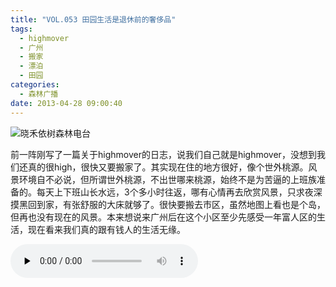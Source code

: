```yaml
---
title: "VOL.053 田园生活是退休前的奢侈品"
tags:
  - highmover
  - 广州
  - 搬家
  - 漂泊
  - 田园
categories:
  - 森林广播
date: 2013-04-28 09:00:40
---
```


![晓禾依树森林电台](../../../images/radiocover/radio_053.jpg) 

前一阵刚写了一篇关于highmover的日志，说我们自己就是highmover，没想到我们还真的很high，很快又要搬家了。其实现在住的地方很好，像个世外桃源。风景环境自不必说，但所谓世外桃源，不出世哪来桃源，始终不是为苦逼的上班族准备的。每天上下班山长水远，3个多小时往返，哪有心情再去欣赏风景，只求夜深摸黑回到家，有张舒服的大床就够了。很快要搬去市区，虽然地图上看也是个岛，但再也没有现在的风景。本来想说来广州后在这个小区至少先感受一年富人区的生活，现在看来我们真的跟有钱人的生活无缘。   

<audio id="audio" controls="" preload="none">
  <source id="mp3" src="http://www.coletree.com/radio/coletree_radio_053.mp3">
</audio>